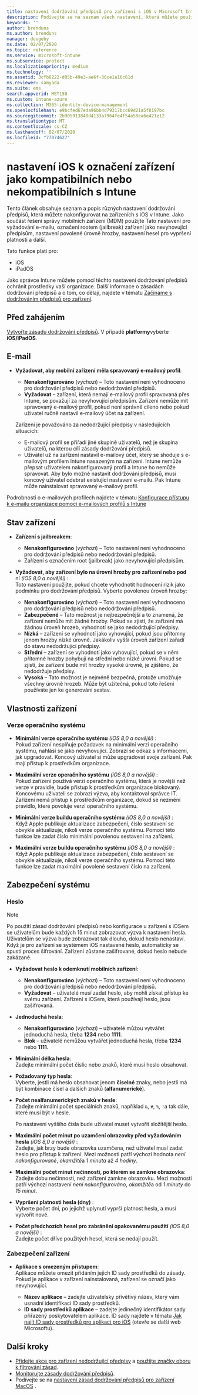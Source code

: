 ```yaml
---
title: nastavení dodržování předpisů pro zařízení s iOS v Microsoft Intune – Azure | Microsoft Docs
description: Podívejte se na seznam všech nastavení, která můžete použít při nastavování dodržování předpisů pro zařízení s iOS v Microsoft Intune. Vyžadovat e-mail, podívejte se na zařízení s jailbreakem nebo rootem, nastavte povolený minimální a maximální operační systém, nastavte jakákoli omezení hesla, včetně délky hesla a nečinnosti zařízení, omezit aplikace a další.
keywords: ''
author: brenduns
ms.author: brenduns
manager: dougeby
ms.date: 02/07/2020
ms.topic: reference
ms.service: microsoft-intune
ms.subservice: protect
ms.localizationpriority: medium
ms.technology: ''
ms.assetid: 3cfb8222-d05b-49e3-ae6f-36ce1a16c61d
ms.reviewer: samyada
ms.suite: ems
search.appverid: MET150
ms.custom: intune-azure
ms.collection: M365-identity-device-management
ms.openlocfilehash: e9bcfed67eda96bb4d79317bcc69d21a5f8197bc
ms.sourcegitcommit: 2b905913840d4133a7964fe4f54a58ea6e421e12
ms.translationtype: MT
ms.contentlocale: cs-CZ
ms.lasthandoff: 02/07/2020
ms.locfileid: "77074627"
---
```

# <a name="ios-settings-to-mark-devices-as-compliant-or-not-compliant-using-intune"></a>nastavení iOS k označení zařízení jako kompatibilních nebo nekompatibilních s Intune

Tento článek obsahuje seznam a popis různých nastavení dodržování předpisů, která můžete nakonfigurovat na zařízeních s iOS v Intune. Jako součást řešení správy mobilních zařízení (MDM) použijte Tato nastavení pro vyžadování e-mailu, označení rootem (jailbreak) zařízení jako nevyhovující předpisům, nastavení povolené úrovně hrozby, nastavení hesel pro vypršení platnosti a další.

Tato funkce platí pro:

- iOS
- iPadOS

Jako správce Intune můžete pomocí těchto nastavení dodržování předpisů ochránit prostředky vaší organizace. Další informace o zásadách dodržování předpisů a o tom, co dělají, najdete v tématu [Začínáme s dodržováním předpisů pro zařízení](device-compliance-get-started.md).

## <a name="before-you-begin"></a>Před zahájením

[Vytvořte zásadu dodržování předpisů](create-compliance-policy.md#create-the-policy). V případě **platformy**vyberte **iOS/iPadOS**.

## <a name="email"></a>E-mail

- **Vyžadovat, aby mobilní zařízení měla spravovaný e-mailový profil**:  
  - **Nenakonfigurováno** (*výchozí*) – Toto nastavení není vyhodnoceno pro dodržování předpisů nebo nedodržování předpisů.
  - **Vyžadovat** – zařízení, která nemají e-mailový profil spravovaná přes Intune, se považují za nevyhovující předpisům. Zařízení nemůže mít spravovaný e-mailový profil, pokud není správně cíleno nebo pokud uživatel ručně nastavil e-mailový účet na zařízení.

  Zařízení je považováno za nedodržující předpisy v následujících situacích:  
  - E-mailový profil se přiřadí jiné skupině uživatelů, než je skupina uživatelů, na kterou cílí zásady dodržování předpisů.
  - Uživatel už na zařízení nastavil e-mailový účet, který se shoduje s e-mailovým profilem Intune nasazeným na zařízení. Intune nemůže přepsat uživatelem nakonfigurovaný profil a Intune ho nemůže spravovat. Aby bylo možné nastavit dodržování předpisů, musí koncový uživatel odebrat existující nastavení e-mailu. Pak Intune může nainstalovat spravovaný e-mailový profil.  

Podrobnosti o e-mailových profilech najdete v tématu [Konfigurace přístupu k e-mailu organizace pomocí e-mailových profilů s Intune](../configuration/email-settings-configure.md)

## <a name="device-health"></a>Stav zařízení

- **Zařízení s jailbreakem**:  
  - **Nenakonfigurováno** (*výchozí*) – Toto nastavení není vyhodnoceno pro dodržování předpisů nebo nedodržování předpisů.
  - Zařízení s označením root (jailbreak) jako nevyhovující předpisům.  

- **Vyžadovat, aby zařízení bylo na úrovni hrozby pro zařízení nebo pod** ní *(iOS 8,0 a novější)* :  
  Toto nastavení použijte, pokud chcete vyhodnotit hodnocení rizik jako podmínku pro dodržování předpisů. Vyberte povolenou úroveň hrozby:  
  - **Nenakonfigurováno** (*výchozí*) – Toto nastavení není vyhodnoceno pro dodržování předpisů nebo nedodržování předpisů.
  - **Zabezpečené** – Tato možnost je nejbezpečnější a to znamená, že zařízení nemůže mít žádné hrozby. Pokud se zjistí, že zařízení má žádnou úroveň hrozeb, vyhodnotí se jako nedodržující předpisy.
  - **Nízká** – zařízení se vyhodnotí jako vyhovující, pokud jsou přítomny jenom hrozby nízké úrovně. Jakákoliv vyšší úroveň zařízení zařadí do stavu nedodržující předpisy.
  - **Střední** – zařízení se vyhodnotí jako vyhovující, pokud se v něm přítomné hrozby pohybují na střední nebo nízké úrovni. Pokud se zjistí, že zařízení bude mít hrozby vysoké úrovně, je zjištěno, že nedodržuje předpisy.
  - **Vysoká** – Tato možnost je nejméně bezpečná, protože umožňuje všechny úrovně hrozeb. Může být užitečná, pokud toto řešení používáte jen ke generování sestav.

## <a name="device-properties"></a>Vlastnosti zařízení

### <a name="operating-system-version"></a>Verze operačního systému  

- **Minimální verze operačního systému** *(iOS 8,0 a novější)* :  
  Pokud zařízení nesplňuje požadavek na minimální verzi operačního systému, nahlásí se jako nevyhovující. Zobrazí se odkaz s informacemi, jak upgradovat. Koncový uživatel si může upgradovat svoje zařízení. Pak mají přístup k prostředkům organizace.

- **Maximální verze operačního systému** *(iOS 8,0 a novější)* :  
  Pokud zařízení používá verzi operačního systému, která je novější než verze v pravidle, bude přístup k prostředkům organizace blokovaný. Koncovému uživateli se zobrazí výzva, aby kontaktoval správce IT. Zařízení nemá přístup k prostředkům organizace, dokud se nezmění pravidlo, které povoluje verzi operačního systému.

- **Minimální verze buildu operačního systému** *(iOS 8,0 a novější)* :  
  Když Apple publikuje aktualizace zabezpečení, číslo sestavení se obvykle aktualizuje, nikoli verze operačního systému. Pomocí této funkce lze zadat číslo minimální povolenou sestavení na zařízení.

- **Maximální verze buildu operačního systému** *(iOS 8,0 a novější)* :  
  Když Apple publikuje aktualizace zabezpečení, číslo sestavení se obvykle aktualizuje, nikoli verze operačního systému. Pomocí této funkce lze zadat maximální povolené sestavení číslo na zařízení.

## <a name="system-security"></a>Zabezpečení systému

### <a name="password"></a>Heslo

> [!NOTE]
> Po použití zásad dodržování předpisů nebo konfigurace u zařízení s iOSem se uživatelům bude každých 15 minut zobrazovat výzva k nastavení hesla. Uživatelům se výzva bude zobrazovat tak dlouho, dokud heslo nenastaví. Když je pro zařízení se systémem iOS nastavené heslo, automaticky se spustí proces šifrování. Zařízení zůstane zašifrované, dokud heslo nebude zakázané.

- **Vyžadovat heslo k odemknutí mobilních zařízení**:  
  - **Nenakonfigurováno** (*výchozí*) – Toto nastavení není vyhodnoceno pro dodržování předpisů nebo nedodržování předpisů.  
  - **Vyžadovat** – uživatelé musí zadat heslo, aby mohli získat přístup ke svému zařízení. Zařízení s iOSem, která používají heslo, jsou zašifrovaná.

- **Jednoduchá hesla**:  
  - **Nenakonfigurováno** (*výchozí*) – uživatelé můžou vytvářet jednoduchá hesla, třeba **1234** nebo **1111**.
  - **Blok** – uživatelé nemůžou vytvářet jednoduchá hesla, třeba **1234** nebo **1111**. 

- **Minimální délka hesla**:  
  Zadejte minimální počet číslic nebo znaků, které musí heslo obsahovat.  

- **Požadovaný typ hesla**:  
  Vyberte, jestli má heslo obsahovat jenom **číselné** znaky, nebo jestli má být kombinace čísel a dalších znaků (**alfanumerické**).

- **Počet nealfanumerických znaků v hesle**:  
  Zadejte minimální počet speciálních znaků, například `&`, `#`, `%`, `!`a tak dále, které musí být v hesle. 

  Po nastavení vyššího čísla bude uživatel muset vytvořit složitější heslo.

- **Maximální počet minut po uzamčení obrazovky před vyžadováním hesla** *(iOS 8,0 a novější)* :  
  Zadejte, jak brzy bude obrazovka uzamčena, než uživatel musí zadat heslo pro přístup k zařízení. Mezi možnosti patří výchozí hodnota *není nakonfigurované*, *okamžitě*a *1 minuta* až *4 hodiny*.

- **Maximální počet minut nečinnosti, po kterém se zamkne obrazovka**:  
  Zadejte dobu nečinnosti, než zařízení zamkne obrazovku. Mezi možnosti patří výchozí nastavení *není nakonfigurováno*, *okamžitě*a od *1 minuty* do *15 minut*.

- **Vypršení platnosti hesla (dny)** :  
  Vyberte počet dní, po jejichž uplynutí vyprší platnost hesla, a musí vytvořit nové. 

- **Počet předchozích hesel pro zabránění opakovanému použití** *(iOS 8,0 a novější)* :   
  Zadejte počet dříve použitých hesel, která se nedají použít.

### <a name="device-security"></a>Zabezpečení zařízení

- **Aplikace s omezeným přístupem**:  
  Aplikace můžete omezit přidáním jejich ID sady prostředků do zásady. Pokud je aplikace v zařízení nainstalovaná, zařízení se označí jako nevyhovující.

  - **Název aplikace** – zadejte uživatelsky přívětivý název, který vám usnadní identifikaci ID sady prostředků.
  - **ID sady prostředků aplikace** – zadejte jedinečný identifikátor sady přiřazený poskytovatelem aplikace. ID sady najdete v tématu [Jak najít ID sady prostředků pro aplikaci pro iOS](https://support.microsoft.com/help/4294074/how-to-find-the-bundle-id-for-an-ios-app) (otevře se další web Microsoftu).  

## <a name="next-steps"></a>Další kroky

- [Přidejte akce pro zařízení nedodržující předpisy](actions-for-noncompliance.md) a [použijte značky oboru k filtrování zásad](../fundamentals/scope-tags.md).
- [Monitorujte zásady dodržování předpisů](compliance-policy-monitor.md).
- Podívejte se na [nastavení zásad dodržování předpisů pro zařízení MacOS](compliance-policy-create-mac-os.md) .
